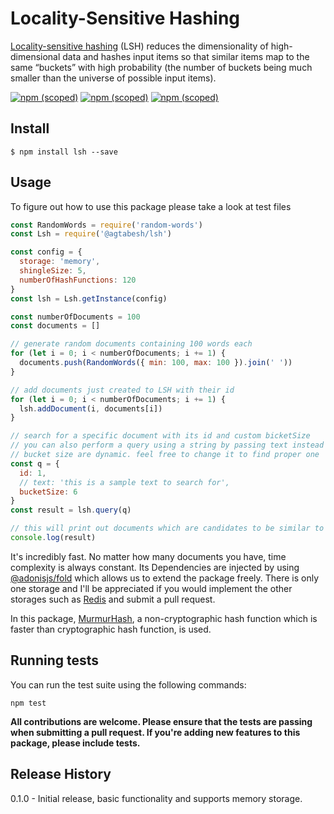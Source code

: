 # Locality-Sensitive Hashing

[Locality-sensitive hashing](https://en.wikipedia.org/wiki/Locality-sensitive_hashing)
(LSH) reduces the dimensionality of high-dimensional data and hashes input items so that similar items map to the same “buckets” with high probability (the number of buckets being much smaller than the universe of possible input items).


[![npm (scoped)](https://img.shields.io/badge/npm-v0.1.0-brightgreen.svg)](https://www.npmjs.com/package/@agtabesh/lsh)
[![npm (scoped)](https://img.shields.io/badge/license-MIT-red.svg)](https://www.npmjs.com/package/@agtabesh/lsh)
[![npm (scoped)](https://img.shields.io/badge/repository-github-lightgrey.svg)](https://github.com/agtabesh/lsh)

## Install

```
$ npm install lsh --save
```

## Usage

To figure out how to use this package please take a look at test files

```js
const RandomWords = require('random-words')
const Lsh = require('@agtabesh/lsh')

const config = {
  storage: 'memory',
  shingleSize: 5,
  numberOfHashFunctions: 120
}
const lsh = Lsh.getInstance(config)

const numberOfDocuments = 100
const documents = []

// generate random documents containing 100 words each
for (let i = 0; i < numberOfDocuments; i += 1) {
  documents.push(RandomWords({ min: 100, max: 100 }).join(' '))
}

// add documents just created to LSH with their id
for (let i = 0; i < numberOfDocuments; i += 1) {
  lsh.addDocument(i, documents[i])
}

// search for a specific document with its id and custom bicketSize
// you can also perform a query using a string by passing text instead of id
// bucket size are dynamic. feel free to change it to find proper one
const q = {
  id: 1,
  // text: 'this is a sample text to search for',
  bucketSize: 6
}
const result = lsh.query(q)

// this will print out documents which are candidates to be similar to the one we are looking for
console.log(result)
```

It's incredibly fast. No matter how many documents you have, time complexity is always constant. Its Dependencies are injected by using [@adonisjs/fold](https://www.npmjs.com/package/@adonisjs/fold) which allows us to extend the package freely. There is only one storage and I'll be appreciated if you would implement the other storages such as [Redis](https://redis.io/) and submit a pull request.

In this package, [MurmurHash](https://en.wikipedia.org/wiki/MurmurHash), a non-cryptographic hash function which is faster than cryptographic hash function, is used.

## Running tests

You can run the test suite using the following commands:
```
npm test
```

**All contributions are welcome. Please ensure that the tests are passing when submitting a pull request. If you're adding new features to this package, please include tests.**


## Release History
0.1.0 - Initial release, basic functionality and supports memory storage.

